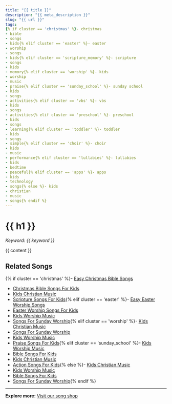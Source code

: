 ```yaml
---
title: "{{ title }}"
description: "{{ meta_description }}"
slug: "{{ url }}"
tags:
{% if cluster == 'christmas' %}- christmas
- bible
- songs
- kids{% elif cluster == 'easter' %}- easter
- worship
- songs
- kids{% elif cluster == 'scripture_memory' %}- scripture
- songs
- kids
- memory{% elif cluster == 'worship' %}- kids
- worship
- music
- praise{% elif cluster == 'sunday_school' %}- sunday school
- kids
- songs
- activities{% elif cluster == 'vbs' %}- vbs
- kids
- songs
- activities{% elif cluster == 'preschool' %}- preschool
- kids
- songs
- learning{% elif cluster == 'toddler' %}- toddler
- kids
- songs
- simple{% elif cluster == 'choir' %}- choir
- kids
- music
- performance{% elif cluster == 'lullabies' %}- lullabies
- kids
- bedtime
- peaceful{% elif cluster == 'apps' %}- apps
- kids
- technology
- songs{% else %}- kids
- christian
- music
- songs{% endif %}
---
```


# {{ h1 }}

_Keyword: {{ keyword }}_

{{ content }}

## Related Songs

{% if cluster == 'christmas' %}- [Easy Christmas Bible Songs](/activities/easy-christmas-bible-songs)
- [Christmas Bible Songs For Kids](/activities/christmas-bible-songs-for-kids)
- [Kids Christian Music](/songs/kids-christian-music)
- [Scripture Songs For Kids](/songs/scripture-songs-for-kids){% elif cluster == 'easter' %}- [Easy Easter Worship Songs](/activities/easy-easter-worship-songs)
- [Easter Worship Songs For Kids](/activities/easter-worship-songs-for-kids)
- [Kids Worship Music](/songs/kids-worship-music)
- [Songs For Sunday Worship](/songs/songs-for-sunday-worship){% elif cluster == 'worship' %}- [Kids Christian Music](/songs/kids-christian-music)
- [Songs For Sunday Worship](/songs/songs-for-sunday-worship)
- [Kids Worship Music](/songs/kids-worship-music)
- [Praise Songs For Kids](/songs/praise-songs-for-kids){% elif cluster == 'sunday_school' %}- [Kids Worship Music](/songs/kids-worship-music)
- [Bible Songs For Kids](/songs/bible-songs-for-kids)
- [Kids Christian Music](/songs/kids-christian-music)
- [Action Songs For Kids](/songs/action-songs-for-kids){% else %}- [Kids Christian Music](/songs/kids-christian-music)
- [Kids Worship Music](/songs/kids-worship-music)
- [Bible Songs For Kids](/songs/bible-songs-for-kids)
- [Songs For Sunday Worship](/songs/songs-for-sunday-worship){% endif %}

---

**Explore more:** [Visit our song shop](https://seedskidsworship.com/shop)

<!-- Schema Markup -->
<script type="application/ld+json">
{
  "@context": "https://schema.org",
  "@type": "MusicRecording",
  "name": "{{ h1 }}",
  "byArtist": {
    "@type": "MusicGroup",
    "name": "Seeds Kids Worship"
  },
  "isFamilyFriendly": true,
  "url": "https://seedskidsworship.com{{ url }}"
}
</script>